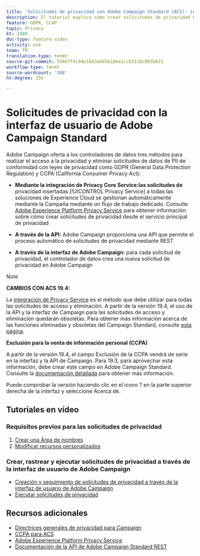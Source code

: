 ```yaml
---
title: 'Solicitudes de privacidad con Adobe Campaign Standard (ACS): información general'
description: El tutorial explica cómo crear solicitudes de privacidad mediante la interfaz Adobe Campaign Standard (ACS).
feature: GDPR, CCAP
topic: Privacy
kt: 1480
doc-type: feature video
activity: use
team: TM
translation-type: tm+mt
source-git-commit: 556bff4c94e16d3a94561dee1ccb311bc003b631
workflow-type: tm+mt
source-wordcount: '368'
ht-degree: 25%

---
```



# Solicitudes de privacidad con la interfaz de usuario de Adobe Campaign Standard

Adobe Campaign oferta a los controladores de datos tres métodos para realizar el acceso a la privacidad y eliminar solicitudes de datos de PII de conformidad con leyes de privacidad como GDPR (General Data Protection Regulation) y CCPA (California Consumer Privacy Act):

* **Mediante la integración de Privacy Core Service:las solicitudes de** privacidad insertadas  [!UICONTROL Privacy Service] a todas las soluciones de Experience Cloud se gestionan automáticamente mediante la Campaña mediante un flujo de trabajo dedicado. Consulte [Adobe Experience Platform Privacy Service](https://adobe.io/apis/cloudplatform/gdpr.html) para obtener información sobre cómo crear solicitudes de privacidad desde el servicio principal de privacidad

* **A través de la API:** Adobe Campaign proporciona una API que permite el proceso automático de solicitudes de privacidad mediante REST

* **A través de la interfaz de Adobe Campaign:** para cada solicitud de privacidad, el controlador de datos crea una nueva solicitud de privacidad en Adobe Campaign

>[!NOTE]
>
> **CAMBIOS CON ACS 19.4:**
> 
> La [integración de Privacy Service](https://adobe.io/apis/cloudplatform/gdpr.html) es el método que debe utilizar para todas las solicitudes de acceso y eliminación. A partir de la versión 19.4, el uso de la API y la interfaz de Campaign para las solicitudes de acceso y eliminación quedarán obsoletas. Para obtener más información acerca de las funciones eliminadas y obsoletas del Campaign Standard, consulte [esta página](https://helpx.adobe.com/es/campaign/kb/acs-deprecated-and-removed-features.html).
>
>**Exclusión para la venta de información personal (CCPA)**
>
>A partir de la versión 19.4, el campo Exclusión de la CCPA vendrá de serie en la interfaz y la API de Campaign. Para 19.3, para aprovechar esta información, debe crear este campo en Adobe Campaign Standard. Consulte la [documentación detallada](https://helpx.adobe.com/es/campaign/kb/acs-privacy.html#ccpa) para obtener más información.
>
> Puede comprobar la versión haciendo clic en el icono ? en la parte superior derecha de la interfaz y seleccione Acerca de.

## Tutoriales en vídeo

### Requisitos previos para las solicitudes de privacidad

1. [Crear una Área de nombres](/help/privacy/namespaces-for-privacy-requests.md)
1. [Modificar recursos personalizados](/help/privacy/custom-resources-for-privacy-requests.md)

### Crear, rastrear y ejecutar solicitudes de privacidad a través de la interfaz de usuario de Adobe Campaign

* [Creación y seguimiento de solicitudes de privacidad a través de la interfaz de usuario de Adobe Campaign](/help/privacy/create-and-track-privacy-requests.md)
* [Ejecutar solicitudes de privacidad](/help/privacy/execute-privacy-requests.md)

## Recursos adicionales

* [Directrices generales de privacidad para Campaign](https://helpx.adobe.com/es/campaign/kb/campaign-privacy-overview.html)
* [CCPA para ACS](https://helpx.adobe.com/campaign/kb/acs-privacy.html#ccpa)
* [Adobe Experience Platform Privacy Service](https://adobe.io/apis/cloudplatform/gdpr.html)
* [Documentación de la API de Adobe Campaign Standard REST](https://final-docs.campaign.adobe.com/doc/standard/en/api/ACS_API.html#privacy-management)
